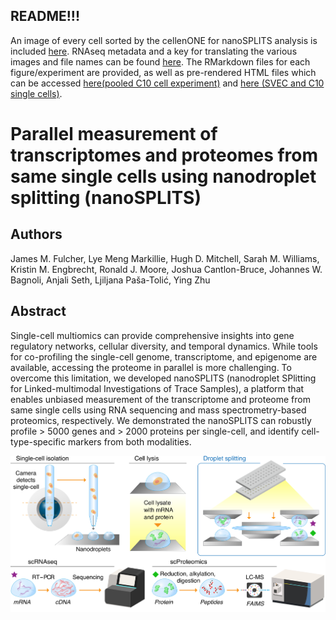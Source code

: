 ## README!!! 
An image of every cell sorted by the cellenONE for nanoSPLITS analysis is included [here](https://github.com/Cajun-data/nanoSPLITS/tree/main/Cell_Sorting_Images). RNAseq metadata and a key for translating the various images and file names can be found [here](https://github.com/Cajun-data/nanoSPLITS/tree/main/Metadata). The RMarkdown files for each figure/experiment are provided, as well as pre-rendered HTML files which can be accessed [here(pooled C10 cell experiment)](http://htmlpreview.github.io/?https://github.com/Cajun-data/nanoSPLITS/blob/main/Pooled_C10Cells/C10pooledcells_Figure2.html) and [here (SVEC and C10 single cells)](http://htmlpreview.github.io/?https://github.com/Cajun-data/nanoSPLITS/blob/main/SVEC_C10_Cells/C10SVEC_singlecells_Figure3.html).


# Parallel measurement of transcriptomes and proteomes from same single cells using nanodroplet splitting (nanoSPLITS)
## Authors
James M. Fulcher, Lye Meng Markillie, Hugh D. Mitchell,  Sarah M. Williams, Kristin M. Engbrecht, Ronald J. Moore, Joshua Cantlon-Bruce, Johannes W. Bagnoli, Anjali Seth, Ljiljana Paša-Tolić, Ying Zhu
## Abstract
Single-cell multiomics can provide comprehensive insights into gene regulatory networks, cellular diversity, and temporal dynamics. While tools for co-profiling the single-cell genome, transcriptome, and epigenome are available, accessing the proteome in parallel is more challenging. To overcome this limitation, we developed nanoSPLITS (nanodroplet SPlitting for Linked-multimodal Investigations of Trace Samples), a platform that enables unbiased measurement of the transcriptome and proteome from same single cells using RNA sequencing and mass spectrometry-based proteomics, respectively. We demonstrated the nanoSPLITS can robustly profile > 5000 genes and > 2000 proteins per single-cell, and identify cell-type-specific markers from both modalities. 

![alt text](https://github.com/Cajun-data/nanoSPLITS/blob/main/Scheme1_Edited2_cropped.png)


